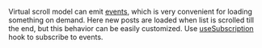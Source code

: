 Virtual scroll model can emit [events](https://af-utils.vercel.app/virtual/reference/virtual-core.virtualscrollerevent.md),
which is very convenient for loading something on demand.
Here new posts are loaded when list is scrolled till the end, but this behavior can be easily customized.
Use [useSubscription](https://af-utils.vercel.app/virtual/reference/virtual-react.usesubscription.md) hook to subscribe to events.
